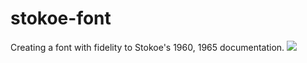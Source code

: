 # stokoe-font
Creating a font with fidelity to Stokoe's 1960, 1965 documentation.
<img src="https://i.pinimg.com/736x/2a/1d/32/2a1d3205fb163d52b0323164e1f5a531.jpg">
